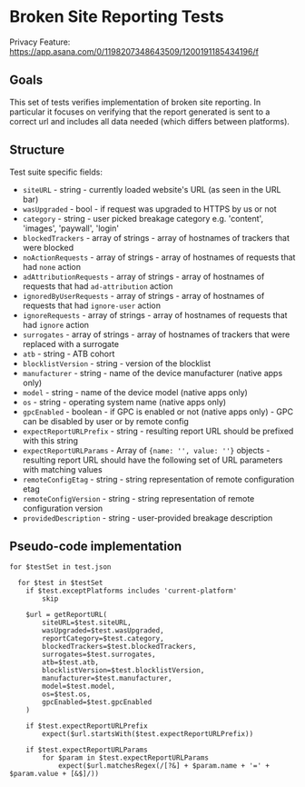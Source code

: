 # Broken Site Reporting Tests

Privacy Feature: https://app.asana.com/0/1198207348643509/1200191185434196/f

## Goals

This set of tests verifies implementation of broken site reporting. In particular it focuses on verifying that the report generated is sent to a correct url and includes all data needed (which differs between platforms).

## Structure

Test suite specific fields:

- `siteURL` - string - currently loaded website's URL (as seen in the URL bar)
- `wasUpgraded` - bool - if request was upgraded to HTTPS by us or not
- `category` - string - user picked breakage category e.g. 'content', 'images', 'paywall', 'login'
- `blockedTrackers` - array of strings - array of hostnames of trackers that were blocked
- `noActionRequests` - array of strings - array of hostnames of requests that had `none` action
- `adAttributionRequests` - array of strings - array of hostnames of requests that had `ad-attribution` action
- `ignoredByUserRequests` - array of strings - array of hostnames of requests that had `ignore-user` action
- `ignoreRequests` - array of strings - array of hostnames of requests that had `ignore` action
- `surrogates` - array of strings - array of hostnames of trackers that were replaced with a surrogate
- `atb` - string - ATB cohort
- `blocklistVersion` - string - version of the blocklist
- `manufacturer` - string - name of the device manufacturer (native apps only)
- `model` - string - name of the device model (native apps only)
- `os` - string - operating system name (native apps only)
- `gpcEnabled` - boolean - if GPC is enabled or not (native apps only) - GPC can be disabled by user or by remote config
- `expectReportURLPrefix` - string - resulting report URL should be prefixed with this string
- `expectReportURLParams` - Array of `{name: '', value: ''}` objects - resulting report URL should have the following set of URL parameters with matching values
- `remoteConfigEtag` - string - string representation of remote configuration etag
- `remoteConfigVersion` - string - string representation of remote configuration version
- `providedDescription` - string - user-provided breakage description

## Pseudo-code implementation

```
for $testSet in test.json

  for $test in $testSet
    if $test.exceptPlatforms includes 'current-platform'
        skip

    $url = getReportURL(
        siteURL=$test.siteURL,
        wasUpgraded=$test.wasUpgraded,
        reportCategory=$test.category,
        blockedTrackers=$test.blockedTrackers,
        surrogates=$test.surrogates,
        atb=$test.atb,
        blocklistVersion=$test.blocklistVersion,
        manufacturer=$test.manufacturer,
        model=$test.model,
        os=$test.os,
        gpcEnabled=$test.gpcEnabled
    )

    if $test.expectReportURLPrefix
        expect($url.startsWith($test.expectReportURLPrefix))
    
    if $test.expectReportURLParams
        for $param in $test.expectReportURLParams
            expect($url.matchesRegex(/[?&] + $param.name + '=' + $param.value + [&$]/))
```